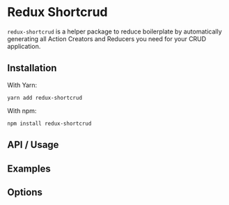 # Redux Shortcrud

`redux-shortcrud` is a helper package to reduce boilerplate by automatically generating all Action Creators and Reducers you need for your CRUD application.

## Installation

With Yarn:

```
yarn add redux-shortcrud
```

With npm:

```
npm install redux-shortcrud
```

## API / Usage

## Examples

## Options
